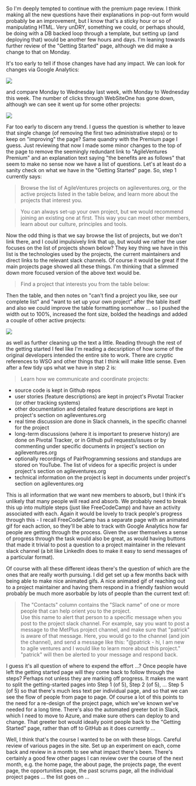 So I'm deeply tempted to continue with the premium page review.  I think making all the new questions have their explanations in pop-out form would probably be an improvement, but I know that's a sticky hour or so of manipulating HTML.  Very unDRY, something we could, or perhaps should, be doing with a DB backed loop through a template, but setting up (and deploying that) would be another few hours and days.  I'm leaning towards further review of the "Getting Started" page, although we did make a change to that on Monday.

It's too early to tell if those changes have had any impact.  We can look for changes via Google Analytics:

![](https://www.dropbox.com/s/yyyf9ykhy0tc68u/Screenshot%202017-07-06%2009.17.13.png?dl=1)

and compare Monday to Wednesday last week, with Monday to Wednesday this week.  The number of clicks through WebSiteOne has gone down, although we can see it went up for some other projects:

![](https://www.dropbox.com/s/39tiao9ajhshqib/Screenshot%202017-07-06%2009.18.11.png?dl=1)

Far too early to discern any trend.  I guess the question is whether to leave that single change (of removing the first two administrative steps) or to keep on "improving" the page?  Same quandry with the Premium page I guess.  Just reviewing that now I made some minor changes to the top of the page to remove the seemingly redundant link to "AgileVentures Premium" and an explanation text saying "the benefits are as follows" that seem to make no sense now we have a list of questions.  Let's at least do a sanity check on what we have in the "Getting Started" page.  So, step 1 currently says:

> Browse the list of AgileVentures projects on agileventures.org, or the active projects listed in the table below, and learn more about the projects that interest you.

> You can always set-up your own project, but we would recommend joining an existing one at first. This way you can meet other members, learn about our culture, principles and tools.

Now the odd thing is that we say browse the list of projects, but we don't link there, and I could impulsively link that up, but would we rather the user focuses on the list of projects shown below?  They key thing we have in this list is the technologies used by the projects, the current maintainers and direct links to the relevant slack channels.  Of course it would be great if the main projects page showed all these things.  I'm thinking that a slimmed down more focused version of the above text would be.

> Find a project that interests you from the table below:

Then the table, and then notes on "can't find a project you like, see our complete list" and "want to set up your own project" after the table itself and also we could improve the table formatting somehow ... so I pushed the width out to 100%, increased the font size, bolded the headings and added a couple of other active projects:

![](https://www.dropbox.com/s/66ss4bwklwf5may/Screenshot%202017-07-06%2009.52.21.png?dl=1)

as well as further cleaning up the text a little.  Reading through the rest of the getting started I feel like I'm reading a decsription of how some of the original developers intended the entire site to work.  There are cryptic references to WSO and other things that I think will make little sense.  Even after a few tidy ups what we have in step 2 is:

> Learn how we communicate and coordinate projects:
* source code is kept in Github repos
* user stories (feature descriptions) are kept in project's Pivotal Tracker (or other tracking systems)
* other documentation and detailed feature descriptions are kept in project's section on agileventures.org
* real time discussion are done in Slack channels, in the specific channel for the project
* long-term discussions (where it is important to preserve history) are done on Pivotal Tracker, or in Github pull requests/issues or by commenting under specific documents in project's section on agileventures.org 
* optionally recordings of PairProgramming sessions and standups are stored on YouTube. The list of videos for a specific project is under project's section on agileventures.org
* technical information on the project is kept in documents under project's section on agileventures.org

This is all information that we want new members to absorb, but I think it's unlikely that many people will read and absorb.  We probably need to break this up into multiple steps (just like FreeCodeCamp) and have an activity associated with each.  Again it would be lovely to track people's progress through this - I recall FreeCodeCamp has a separate page with an animated gif for each action, so they'll be able to track with Google Analytics how far people are getting through the process.  Given the user themselves a sense of progress through the task would also be great, as would having buttons that made it trivial to post a question to a project maintainer in the relevant slack channel (a bit like LinkedIn does to make it easy to send messages of a particular format).

Of course with all these different ideas there's the question of which are the ones that are really worth pursuing.  I did get set up a few months back with being able to make nice animated gifs.   A nice animated gif of reaching out to a project maintainer and having them respond in a friendly fashion would probably be much more asorbable by lots of people than the current text of:

> The "Contacts" column contains the "Slack name" of one or more people that can help orient you to the project.  
> Use this name to alert that person to a specific message when you post to the project slack channel.  For example, say you want to post a message to the MetPlus project channel, and make sure that "patrick" is aware of that message.  Here, you would go to the channel (and join the channel), and send a message like this:
> "@patrick - hi, I am new to agile ventures and I would like to learn more about this project."
> "patrick" will then be alerted to your message and respond back.

I guess it's all question of where to expend the effort ...?  Once people have left the getting started page will they come back to follow through the steps?  Perhaps not unless they are marking off progress.  It makes me want to split the getting-started pages into Step 1 (of 5), Step 2 (of 5), ... Step 5 (of 5) so that there's much less text per individual page, and so that we can see the flow of people from page to page.  Of course a lot of this points to the need for a re-design of the project page, which we've known we've needed for a long time.  There's also the automated greeter bot in Slack, which I need to move to Azure, and make sure others can deploy to and change.  That greeter bot would ideally point people back to the "Getting Started" page, rather than off to GitHub as it does currently ...

Well, I think that's the course I wanted to be on with these blogs.  Careful review of various pages in the site.  Set up an experiment on each, come back and review in a month to see what impact there's been.  There's certainly a good few other pages I can review over the course of the next month, e.g. the home page, the about page, the projects page, the event page, the opportunities page, the past scrums page, all the individual project pages ... the list goes on ...
